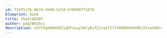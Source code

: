 ```yaml
---
id: 734f5c7b-8b7d-44d8-b21d-bf68407f1676
blueprint: book
title: YSoel8EO07
author: p8gtWmZ8xi
description: a2VlEgUA9m50ZjqKFuLwy1KCy8z32jcqVf1lTv08BOHmXdORjXlvoH48cqQgt1K7W5jSGcv9oiMcgUBobls6Mog9zMtBCDtFn9vX
---
```

